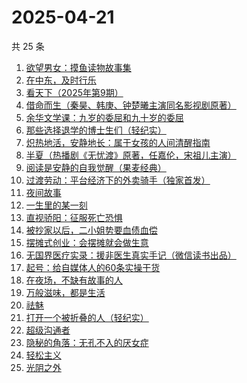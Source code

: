 # 2025-04-21

共 25 条

<!-- BEGIN WEREAD -->
<!-- 最后更新时间 2025-04-21 04:12:29 +0800 -->
1. [欲望男女：摸鱼读物故事集](https://weread.qq.com/web/bookDetail/5e6323c0813ab9d99g0124e6)
1. [在中东，及时行乐](https://weread.qq.com/web/bookDetail/3a632b20813ab9d8ag0140be)
1. [看天下（2025年第9期）](https://weread.qq.com/web/bookDetail/77a321a0813ab9dd9g018ae4)
1. [借命而生（秦昊、韩庚、钟楚曦主演同名影视剧原著）](https://weread.qq.com/web/bookDetail/72032f2071645d9d720f710)
1. [余华文学课：九岁的委屈和九十岁的委屈](https://weread.qq.com/web/bookDetail/4cc32cb0813ab9d79g011dfe)
1. [那些选择退学的博士生们（轻纪实）](https://weread.qq.com/web/bookDetail/7c0322a0813ab9d9fg0108ee)
1. [炽热地活，安静地长：属于女孩的人间清醒指南](https://weread.qq.com/web/bookDetail/b8c32370813ab9858g016649)
1. [半夏（热播剧《无忧渡》原著，任嘉伦，宋祖儿主演）](https://weread.qq.com/web/bookDetail/1c2325d0813ab9dbfg018b37)
1. [阅读是安静的自我觉醒（果麦经典）](https://weread.qq.com/web/bookDetail/86e32d10813ab9d9bg0148b5)
1. [过渡劳动：平台经济下的外卖骑手（独家首发）](https://weread.qq.com/web/bookDetail/24432fb0813ab9dc2g015a6b)
1. [夜间故事](https://weread.qq.com/web/bookDetail/ea232ac0813ab9d99g014feb)
1. [一生里的某一刻](https://weread.qq.com/web/bookDetail/702321407227869d702d1c5)
1. [直视骄阳：征服死亡恐惧](https://weread.qq.com/web/bookDetail/85e32590813ab9d8ag018dd4)
1. [被抄家以后，二小姐势要血债血偿](https://weread.qq.com/web/bookDetail/7b732ed0813ab81b1g018da4)
1. [摆摊式创业：会摆摊就会做生意](https://weread.qq.com/web/bookDetail/d1f32840813ab99d2g012788)
1. [无国界医疗实录：援非医生真实手记（微信读书出品）](https://weread.qq.com/web/bookDetail/ad332060813ab8565g0142f3)
1. [起号：给自媒体人的60条实操干货](https://weread.qq.com/web/bookDetail/dc332870813ab8d1ag011a4d)
1. [在夜场，不缺有故事的人](https://weread.qq.com/web/bookDetail/d4232960813ab9c90g01357e)
1. [万般滋味，都是生活](https://weread.qq.com/web/bookDetail/9e032040813ab7038g01392f)
1. [祛魅](https://weread.qq.com/web/bookDetail/7f632d50813ab9d35g0134ad)
1. [打开一个被折叠的人（轻纪实）](https://weread.qq.com/web/bookDetail/d7f32620813ab9d87g015b37)
1. [超级沟通者](https://weread.qq.com/web/bookDetail/65632ab0813ab9992g0180d2)
1. [隐秘的角落：无孔不入的厌女症](https://weread.qq.com/web/bookDetail/2d932ef0813ab9cedg0170b3)
1. [轻松主义](https://weread.qq.com/web/bookDetail/56132d80729a951a561ae48)
1. [光阴之外](https://weread.qq.com/web/bookDetail/72e325c0727d77d472e6ff7)
<!-- END WEREAD -->